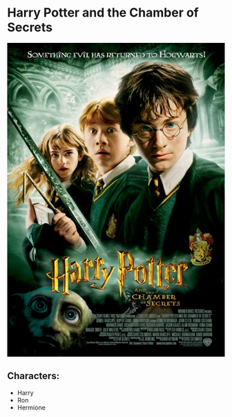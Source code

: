 # Harry Potter and the Chamber of Secrets

![Harry Potter and the Chamber of Secrets](images/harrypotter2.jpg)

## Characters:
- Harry
- Ron
- Hermione